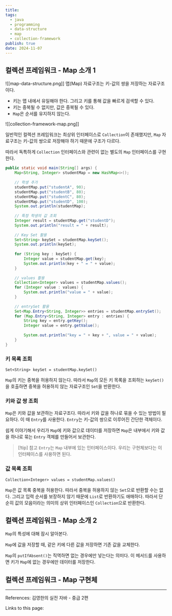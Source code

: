 ```yaml
---
title: 
tags:
  - java
  - programming
  - data-structure
  - map
  - collection-framework
publish: true
date: 2024-11-07
---
```

## 컬렉션 프레임워크 - Map 소개 1


![[map-data-structure.png]]
맵(Map) 자료구조는 키-값의 쌍을 저장하는 자료구조이다.

- 키는 맵 내에서 유일해야 한다. 그리고 키를 통해 값을 빠르게 검색할 수 있다.
- 키는 중복될 수 없지만, 값은 중복될 수 있다.
- `Map`은 순서를 유지하지 않는다.

![[collection-framework-map.png]]

일반적인 컬렉션 프레임워크는 최상위 인터페이스로 `Collection`이 존재했지만, `Map` 자료구조는 키-값의 쌍으로 저장해야 하기 때문에 구조가 다르다.

따라서 독특하게 `Collection` 인터페이스와 관련이 없는 별도의 `Map` 인터페이스를 구현한다.

```java
public static void main(String[] args) {  
    Map<String, Integer> studentMap = new HashMap<>();  
  
    // 학생 추가  
    studentMap.put("studentA", 90);  
    studentMap.put("studentB", 80);  
    studentMap.put("studentC", 80);  
    studentMap.put("studentD", 100);  
    System.out.println(studentMap);  
  
    // 특정 학생의 값 조회  
    Integer result = studentMap.get("studentD");  
    System.out.println("result = " + result);  
  
    // Key Set 활용  
    Set<String> keySet = studentMap.keySet();  
    System.out.println(keySet);  
  
    for (String key : keySet) {  
        Integer value = studentMap.get(key);  
        System.out.println(key + " = " + value);  
    }  
  
    // values 활용  
    Collection<Integer> values = studentMap.values();  
    for (Integer value : values) {  
        System.out.println("value = " + value);  
    }  
  
    // entrySet 활용  
    Set<Map.Entry<String, Integer>> entries = studentMap.entrySet();  
    for (Map.Entry<String, Integer> entry : entries) {  
        String key = entry.getKey();  
        Integer value = entry.getValue();  
  
        System.out.println("key = " + key + ", value = " + value);  
    }  
}
```

### 키 목록 조회
`Set<String> keySet = studentMap.keySet()`

`Map`의 키는 중복을 허용하지 않는다. 따라서 `Map`의 모든 키 목록을 조회하는 `keySet()`을 호출하면 중복을 허용하지 않는 자료구조인 `Set`을 반환한다.

### 키와 값 쌍 조회
`Map`은 키와 값을 보관하는 자료구조다. 따라서 키와 값을 하나로 묶을 수 있는 방법이 필요하다. 이 때 `Entry`를 사용한다. `Entry`는 키-값의 쌍으로 이루어진 간단한 객체이다.

쉽게 이야기해서 우리가 `Map`에 키와 값으로 데이터를 저장하면 `Map`은 내부에서 키와 값을 하나로 묶는 `Entry` 객체를 만들어서 보관한다.

> [!tip] 참고
> `Entry`는 `Map` 내부에 있는 인터페이스이다. 우리는 구현체보다는 이 인터페이스를 사용하면 된다.

### 값 목록 조회
`Collection<Integer> values = studentMap.values()`

`Map`은 값 목록 중복을 허용한다. 따라서 중복을 허용하지 않는 `Set`으로 반환할 수는 없다. 그리고 입력 순서를 보장하지 않기 때문에 `List`로 반환하기도 애매하다. 따라서 단순히 값의 모음이라는 의미의 상위 인터페이스인 `Collection`으로 반환한다.

## 컬렉션 프레임워크 - Map 소개 2
`Map`의 특성에 대해 잠시 알아본다.

`Map`에 값을 저장할 때, 같은 키에 다른 값을 저장하면 기존 값을 교체한다.

`Map`의 `putIfAbsent()`는 직역하면 없는 경우에만 넣는다는 의미다. 이 메서드를 사용하면 키가 `Map`에 없는 경우에만 데이터를 저장한다.

## 컬렉션 프레임워크 - Map 구현체



---
References: 김영한의 실전 자바 - 중급 2편

Links to this page: 
